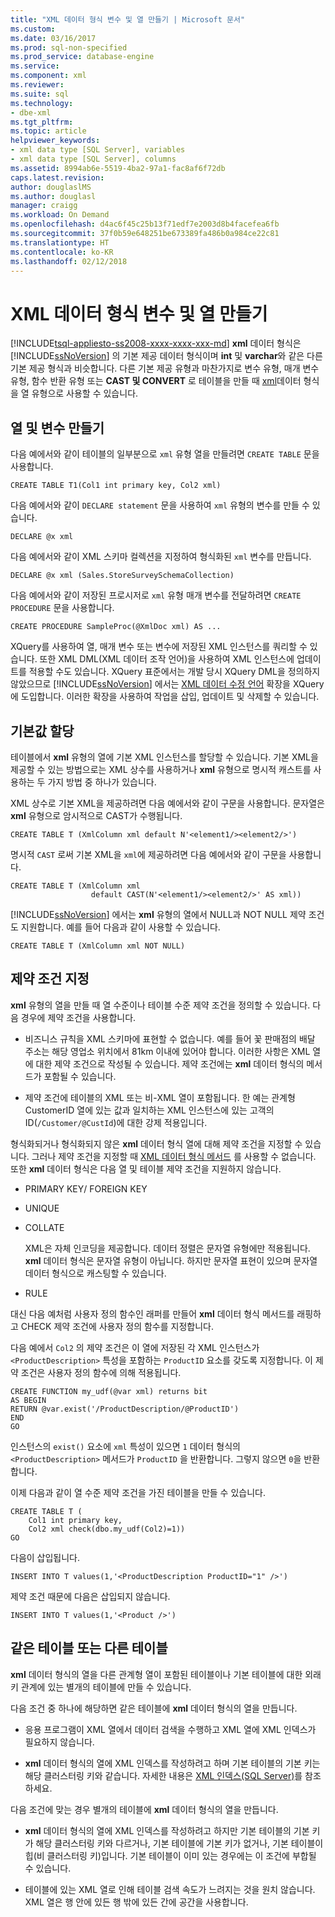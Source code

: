 ```yaml
---
title: "XML 데이터 형식 변수 및 열 만들기 | Microsoft 문서"
ms.custom: 
ms.date: 03/16/2017
ms.prod: sql-non-specified
ms.prod_service: database-engine
ms.service: 
ms.component: xml
ms.reviewer: 
ms.suite: sql
ms.technology:
- dbe-xml
ms.tgt_pltfrm: 
ms.topic: article
helpviewer_keywords:
- xml data type [SQL Server], variables
- xml data type [SQL Server], columns
ms.assetid: 8994ab6e-5519-4ba2-97a1-fac8af6f72db
caps.latest.revision: 
author: douglaslMS
ms.author: douglasl
manager: craigg
ms.workload: On Demand
ms.openlocfilehash: d4ac6f45c25b13f71edf7e2003d8b4facefea6fb
ms.sourcegitcommit: 37f0b59e648251be673389fa486b0a984ce22c81
ms.translationtype: HT
ms.contentlocale: ko-KR
ms.lasthandoff: 02/12/2018
---
```

# <a name="create-xml-data-type-variables-and-columns"></a>XML 데이터 형식 변수 및 열 만들기
[!INCLUDE[tsql-appliesto-ss2008-xxxx-xxxx-xxx-md](../../includes/tsql-appliesto-ss2008-xxxx-xxxx-xxx-md.md)]
**xml** 데이터 형식은 [!INCLUDE[ssNoVersion](../../includes/ssnoversion-md.md)] 의 기본 제공 데이터 형식이며 **int** 및 **varchar**와 같은 다른 기본 제공 형식과 비슷합니다. 다른 기본 제공 유형과 마찬가지로 변수 유형, 매개 변수 유형, 함수 반환 유형 또는 **CAST 및 CONVERT** 로 테이블을 만들 때 [xml](../../t-sql/functions/cast-and-convert-transact-sql.md)데이터 형식을 열 유형으로 사용할 수 있습니다.  
  
## <a name="creating-columns-and-variables"></a>열 및 변수 만들기  
 다음 예에서와 같이 테이블의 일부분으로 `xml` 유형 열을 만들려면 `CREATE TABLE` 문을 사용합니다.  
  
```  
CREATE TABLE T1(Col1 int primary key, Col2 xml)   
```  
  
 다음 예에서와 같이 `DECLARE statement` 문을 사용하여 `xml` 유형의 변수를 만들 수 있습니다.  
  
```  
DECLARE @x xml   
```  
  
 다음 예에서와 같이 XML 스키마 컬렉션을 지정하여 형식화된 `xml` 변수를 만듭니다.  
  
```  
DECLARE @x xml (Sales.StoreSurveySchemaCollection)  
```  
  
 다음 예에서와 같이 저장된 프로시저로 `xml` 유형 매개 변수를 전달하려면 `CREATE PROCEDURE` 문을 사용합니다.  
  
```  
CREATE PROCEDURE SampleProc(@XmlDoc xml) AS ...   
```  
  
 XQuery를 사용하여 열, 매개 변수 또는 변수에 저장된 XML 인스턴스를 쿼리할 수 있습니다. 또한 XML DML(XML 데이터 조작 언어)을 사용하여 XML 인스턴스에 업데이트를 적용할 수도 있습니다. XQuery 표준에서는 개발 당시 XQuery DML을 정의하지 않았으므로 [!INCLUDE[ssNoVersion](../../includes/ssnoversion-md.md)] 에서는 [XML 데이터 수정 언어](../../t-sql/xml/xml-data-modification-language-xml-dml.md) 확장을 XQuery에 도입합니다. 이러한 확장을 사용하여 작업을 삽입, 업데이트 및 삭제할 수 있습니다.  
  
## <a name="assigning-defaults"></a>기본값 할당  
 테이블에서 **xml** 유형의 열에 기본 XML 인스턴스를 할당할 수 있습니다. 기본 XML을 제공할 수 있는 방법으로는 XML 상수를 사용하거나 **xml** 유형으로 명시적 캐스트를 사용하는 두 가지 방법 중 하나가 있습니다.  
  
 XML 상수로 기본 XML을 제공하려면 다음 예에서와 같이 구문을 사용합니다. 문자열은 **xml** 유형으로 암시적으로 CAST가 수행됩니다.  
  
```  
CREATE TABLE T (XmlColumn xml default N'<element1/><element2/>')  
```  
  
 명시적 `CAST` 로써 기본 XML을 `xml`에 제공하려면 다음 예에서와 같이 구문을 사용합니다.  
  
```  
CREATE TABLE T (XmlColumn xml   
                  default CAST(N'<element1/><element2/>' AS xml))  
```  
  
 [!INCLUDE[ssNoVersion](../../includes/ssnoversion-md.md)] 에서는 **xml** 유형의 열에서 NULL과 NOT NULL 제약 조건도 지원합니다. 예를 들어 다음과 같이 사용할 수 있습니다.  
  
```  
CREATE TABLE T (XmlColumn xml NOT NULL)  
```  
  
## <a name="specifying-constraints"></a>제약 조건 지정  
 **xml** 유형의 열을 만들 때 열 수준이나 테이블 수준 제약 조건을 정의할 수 있습니다. 다음 경우에 제약 조건을 사용합니다.  
  
-   비즈니스 규칙을 XML 스키마에 표현할 수 없습니다. 예를 들어 꽃 판매점의 배달 주소는 해당 영업소 위치에서 81km 이내에 있어야 합니다. 이러한 사항은 XML 열에 대한 제약 조건으로 작성될 수 있습니다. 제약 조건에는 **xml** 데이터 형식의 메서드가 포함될 수 있습니다.  
  
-   제약 조건에 테이블의 XML 또는 비-XML 열이 포함됩니다. 한 예는 관계형 CustomerID 열에 있는 값과 일치하는 XML 인스턴스에 있는 고객의 ID(`/Customer/@CustId`)에 대한 강제 적용입니다.  
  
 형식화되거나 형식화되지 않은 **xml** 데이터 형식 열에 대해 제약 조건을 지정할 수 있습니다. 그러나 제약 조건을 지정할 때 [XML 데이터 형식 메서드](../../t-sql/xml/xml-data-type-methods.md) 를 사용할 수 없습니다. 또한 **xml** 데이터 형식은 다음 열 및 테이블 제약 조건을 지원하지 않습니다.  
  
-   PRIMARY KEY/ FOREIGN KEY  
  
-   UNIQUE  
  
-   COLLATE  
  
     XML은 자체 인코딩을 제공합니다. 데이터 정렬은 문자열 유형에만 적용됩니다. **xml** 데이터 형식은 문자열 유형이 아닙니다. 하지만 문자열 표현이 있으며 문자열 데이터 형식으로 캐스팅할 수 있습니다.  
  
-   RULE  
  
 대신 다음 예처럼 사용자 정의 함수인 래퍼를 만들어 **xml** 데이터 형식 메서드를 래핑하고 CHECK 제약 조건에 사용자 정의 함수를 지정합니다.  
  
 다음 예에서 `Col2` 의 제약 조건은 이 열에 저장된 각 XML 인스턴스가 `<ProductDescription>` 특성을 포함하는 `ProductID` 요소를 갖도록 지정합니다. 이 제약 조건은 사용자 정의 함수에 의해 적용됩니다.  
  
```  
CREATE FUNCTION my_udf(@var xml) returns bit  
AS BEGIN   
RETURN @var.exist('/ProductDescription/@ProductID')  
END  
GO  
```  
  
 인스턴스의 `exist()` 요소에 `xml` 특성이 있으면 `1` 데이터 형식의 `<ProductDescription>` 메서드가 `ProductID` 을 반환합니다. 그렇지 않으면 `0`을 반환합니다.  
  
 이제 다음과 같이 열 수준 제약 조건을 가진 테이블을 만들 수 있습니다.  
  
```  
CREATE TABLE T (  
    Col1 int primary key,   
    Col2 xml check(dbo.my_udf(Col2)=1))  
GO  
```  
  
 다음이 삽입됩니다.  
  
```  
INSERT INTO T values(1,'<ProductDescription ProductID="1" />')  
```  
  
 제약 조건 때문에 다음은 삽입되지 않습니다.  
  
```  
INSERT INTO T values(1,'<Product />')  
```  
  
## <a name="same-or-different-table"></a>같은 테이블 또는 다른 테이블  
 **xml** 데이터 형식의 열을 다른 관계형 열이 포함된 테이블이나 기본 테이블에 대한 외래 키 관계에 있는 별개의 테이블에 만들 수 있습니다.  
  
 다음 조건 중 하나에 해당하면 같은 테이블에 **xml** 데이터 형식의 열을 만듭니다.  
  
-   응용 프로그램이 XML 열에서 데이터 검색을 수행하고 XML 열에 XML 인덱스가 필요하지 않습니다.  
  
-   **xml** 데이터 형식의 열에 XML 인덱스를 작성하려고 하며 기본 테이블의 기본 키는 해당 클러스터링 키와 같습니다. 자세한 내용은 [XML 인덱스&#40;SQL Server&#41;](../../relational-databases/xml/xml-indexes-sql-server.md)를 참조하세요.  
  
 다음 조건에 맞는 경우 별개의 테이블에 **xml** 데이터 형식의 열을 만듭니다.  
  
-   **xml** 데이터 형식의 열에 XML 인덱스를 작성하려고 하지만 기본 테이블의 기본 키가 해당 클러스터링 키와 다르거나, 기본 테이블에 기본 키가 없거나, 기본 테이블이 힙(비 클러스터링 키)입니다. 기본 테이블이 이미 있는 경우에는 이 조건에 부합될 수 있습니다.  
  
-   테이블에 있는 XML 열로 인해 테이블 검색 속도가 느려지는 것을 원치 않습니다. XML 열은 행 안에 있든 행 밖에 있든 간에 공간을 사용합니다.  
  
  
